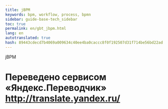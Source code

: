 ```yaml
--- 
title: jBPM 
keywords: bpm, workflow, process, bpmn 
sidebar: guide-base-tech_sidebar 
toc: true 
permalink: en/gbt_jbpm.html 
lang: en 
autotranslated: true 
hash: 89443cdecd7b4069a009634c40ee4ba0caccc8f0f192507d31f714be56bd22ad 
--- 
```


jBPM


 # Переведено сервисом «Яндекс.Переводчик» http://translate.yandex.ru/